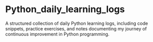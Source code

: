 # Python_daily_learning_logs
A structured collection of daily Python learning logs, including code snippets, practice exercises, and notes documenting my journey of continuous improvement in Python programming.
